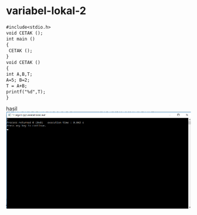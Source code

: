 # variabel-lokal-2

    #include<stdio.h>
    void CETAK ();
    int main ()
    {
     CETAK ();
    }
    void CETAK ()
    {
    int A,B,T;
    A=5; B=2;
    T = A+B;
    printf("%d",T);
    }


hasil![img](https://github.com/Masdiaditia/variabel-lokal-2/blob/master/vvvvariabel%20lokkkal2.png?raw=true)
